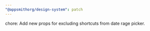```yaml
---
"@appsmithorg/design-system": patch
---
```


chore: Add new props for excluding shortcuts from date rage picker.
